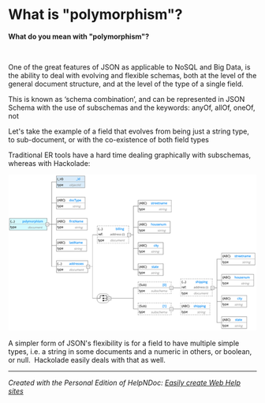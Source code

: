 # What is "polymorphism"?

**What do you mean with "polymorphism"?**

&nbsp;

One of the great features of JSON as applicable to NoSQL and Big Data, is the ability to deal with evolving and flexible schemas, both at the level of the general document structure, and at the level of the type of a single field.

This is known as ‘schema combination’, and can be represented in JSON Schema with the use of subschemas and the keywords: anyOf, allOf, oneOf, not

Let's take the example of a field that evolves from being just a string type, to sub-document, or with the co-existence of both field types

Traditional ER tools have a hard time dealing graphically with subschemas, whereas with Hackolade:

![Image](<lib/Polymorphism.png>)

A simpler form of JSON's flexibility is for a field to have multiple simple types, i.e. a string in some documents and a numeric in others, or boolean, or null.  Hackolade easily deals with that as well.

***
_Created with the Personal Edition of HelpNDoc: [Easily create Web Help sites](<https://www.helpndoc.com/feature-tour>)_
